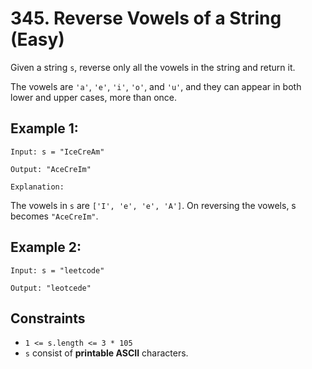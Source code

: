 # 345. Reverse Vowels of a String (Easy)

Given a string `s`, reverse only all the vowels in the string and return it.

The vowels are `'a'`, `'e'`, `'i'`, `'o'`, and `'u'`, and they can appear in
both lower and upper cases, more than once.

## Example 1:

    Input: s = "IceCreAm"

    Output: "AceCreIm"

    Explanation:

The vowels in `s` are `['I', 'e', 'e', 'A']`. On reversing the vowels, s
becomes `"AceCreIm"`.

## Example 2:

    Input: s = "leetcode"

    Output: "leotcede"

## Constraints

  * `1 <= s.length <= 3 * 105`
  * `s` consist of **printable ASCII** characters.

